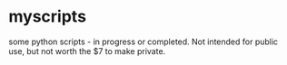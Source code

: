 # myscripts
some python scripts - in progress or completed.  Not intended for public use, but not worth the $7 to make private.
